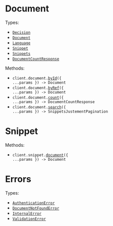 # Document

Types:

- <code><a href="./src/resources/document.ts">Decision</a></code>
- <code><a href="./src/resources/document.ts">Document</a></code>
- <code><a href="./src/resources/document.ts">Language</a></code>
- <code><a href="./src/resources/document.ts">Snippet</a></code>
- <code><a href="./src/resources/document.ts">Snippets</a></code>
- <code><a href="./src/resources/document.ts">DocumentCountResponse</a></code>

Methods:

- <code title="get /api/document">client.document.<a href="./src/resources/document.ts">byId</a>({ ...params }) -> Document</code>
- <code title="get /api/documentByRef">client.document.<a href="./src/resources/document.ts">byRef</a>({ ...params }) -> Document</code>
- <code title="get /api/count">client.document.<a href="./src/resources/document.ts">count</a>({ ...params }) -> DocumentCountResponse</code>
- <code title="get /api/search">client.document.<a href="./src/resources/document.ts">search</a>({ ...params }) -> SnippetsJustementPagination</code>

# Snippet

Methods:

- <code title="get /api/document">client.snippet.<a href="./src/resources/snippet.ts">document</a>({ ...params }) -> Document</code>

# Errors

Types:

- <code><a href="./src/resources/errors.ts">AuthenticationError</a></code>
- <code><a href="./src/resources/errors.ts">DocumentNotFoundError</a></code>
- <code><a href="./src/resources/errors.ts">InternalError</a></code>
- <code><a href="./src/resources/errors.ts">ValidationError</a></code>
